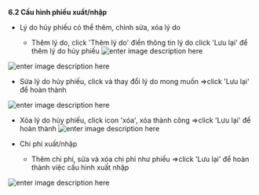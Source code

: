 


**6.2	Cấu hình phiếu xuất/nhập**

+ Lý do hủy phiếu có thể thêm, chỉnh sửa, xóa lý do 

  -  Thêm lý do, click 'Thêm lý do' điền thông tin lý do click 'Lưu lại' để thêm lý do hủy phiếu
  ![enter image description here](https://static8.muarecdn.com/original/muare/images/2021/04/12/5911860_screenshot-147.png)
  
![enter image description here](https://static8.muarecdn.com/original/muare/images/2021/04/12/5911861_screenshot-148.png)

   - Sửa lý do hủy phiếu, click và thay đổi lý do mong muốn =>click 'Lưu lại' để hoàn thành 

![enter image description here](https://static8.muarecdn.com/original/muare/images/2021/04/12/5911883_screenshot-149.png)
   
   - Xóa lý do hủy phiếu, click icon 'xóa', xóa thành công =>click 'Lưu lại' để hoàn thành 
   ![enter image description here](https://static8.muarecdn.com/original/muare/images/2021/04/12/5911884_screenshot-150.png)
   

+ Chi phí xuất/nhập

  - Thêm chi phí, sửa và xóa chi phí như phiếu =>click 'Lưu lại' để hoàn thành việc cấu hình xuất nhập

![enter image description here](https://static8.muarecdn.com/original/muare/images/2021/04/12/5911885_screenshot-151.png)

  
  

   
   

